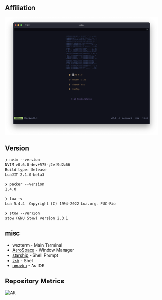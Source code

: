 ## Affiliation

![pic](./src/pic.png)

## Version

```ShellSession
❯ nvim --version
NVIM v0.6.0-dev+575-g2ef9d2a66
Build type: Release
LuaJIT 2.1.0-beta3

❯ packer --version
1.4.0

❯ lua -v
Lua 5.4.4  Copyright (C) 1994-2022 Lua.org, PUC-Rio

❯ stow --version
stow (GNU Stow) version 2.3.1
```

## misc

* [wezterm](https://github.com/wez/wezterm) - Main Terminal
* [AeroSpace](https://github.com/nikitabobko/AeroSpace) - Window Manager
* [starship](https://starship.rs/) - Shell Prompt
* [zsh](https://www.zsh.org/) - Shell
* [neovim](https://neovim.io/) - As IDE

## Repository Metrics
![Alt](https://repobeats.axiom.co/api/embed/58623918fbc323ae6ced987e218c83fede9f243a.svg "Repobeats analytics image")

